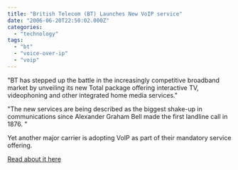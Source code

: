 ```yaml
---
title: "British Telecom (BT) Launches New VoIP service"
date: "2006-06-20T22:50:02.000Z"
categories: 
  - "technology"
tags: 
  - "bt"
  - "voice-over-ip"
  - "voip"
---
```


"BT has stepped up the battle in the increasingly competitive broadband market by unveiling its new Total package offering interactive TV, videophoning and other integrated home media services."

"The new services are being described as the biggest shake-up in communications since Alexander Graham Bell made the first landline call in 1876. "

Yet another major carrier is adopting VoIP as part of their mandatory service offering.

[Read about it here](http://www.pocket-lint.co.uk/news.php?newsId=3705)
